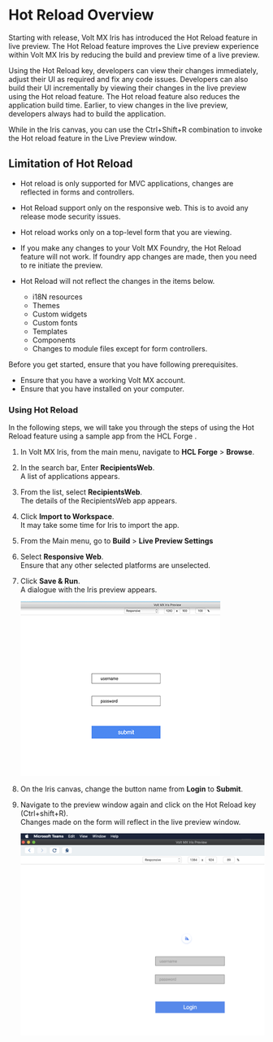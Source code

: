                          


Hot Reload Overview
===================

Starting with  release, Volt MX Iris has introduced the Hot Reload feature in live preview. The Hot Reload feature improves the Live preview experience within Volt MX Iris by reducing the build and preview time of a live preview.

Using the Hot Reload key, developers can view their changes immediately, adjust their UI as required and fix any code issues. Developers can also build their UI incrementally by viewing their changes in the live preview using the Hot reload feature. The Hot reload feature also reduces the application build time. Earlier, to view changes in the live preview, developers always had to build the application.

While in the Iris canvas, you can use the Ctrl+Shift+R combination to invoke the Hot reload feature in the Live Preview window.

Limitation of Hot Reload
------------------------

*   Hot reload is only supported for MVC applications, changes are reflected in forms and controllers.
*   Hot Reload support only on the responsive web. This is to avoid any release mode security issues.
    
*   Hot reload works only on a top-level form that you are viewing.
    
*   If you make any changes to your Volt MX Foundry, the Hot Reload feature will not work. If foundry app changes are made, then you need to re initiate the preview.
*   Hot Reload will not reflect the changes in the items below.
    
    *   i18N resources
    *   Themes
    *   Custom widgets
    *   Custom fonts
    *   Templates
    *   Components
    *   Changes to module files except for form controllers.
        

Before you get started, ensure that you have following prerequisites.

*   Ensure that you have a working Volt MX account.
*   Ensure that you have installed on your computer.

### Using Hot Reload

In the following steps, we will take you through the steps of using the Hot Reload feature using a sample app from the HCL Forge .

1.  In Volt MX Iris, from the main menu, navigate to **HCL Forge** \> **Browse**.
2.  In the search bar, Enter **RecipientsWeb**.  
    A list of applications appears.
3.  From the list, select **RecipientsWeb**.  
    The details of the RecipientsWeb app appears.
4.  Click **Import to Workspace**.  
    It may take some time for Iris to import the app.
5.  From the Main menu, go to **Build** > **Live Preview Settings**
6.  Select **Responsive Web**.  
    Ensure that any other selected platforms are unselected.
7.  Click **Save & Run**.  
    A dialogue with the Iris preview appears. 

    ![](Resources/Images/Live_Preview/Before_HotReload_400x352.png)  
    
8.  On the Iris canvas, change the button name from **Login** to **Submit**.
9.  Navigate to the preview window again and click on the Hot Reload key (Ctrl+shift+R).  
    Changes made on the form will reflect in the live preview window.  
    
    ![](Resources/Images/Live_Preview/After_HotReload_393x344.png)
